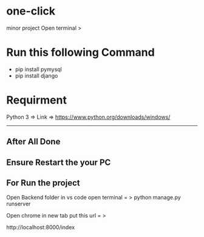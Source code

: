 # one-click
minor project
Open terminal >

# Run this following Command
- pip install pymysql
- pip install django

# Requirment
Python 3 => Link => https://www.python.org/downloads/windows/
 
 -----------------------------------
 ## After All Done 
 Ensure Restart the your PC
 -------------------------
## For Run the project
 Open Backend folder in vs code 
 open terminal = >
 python manage.py runserver
 
 Open chrome in new tab put this url = >
 
 http://localhost:8000/index

